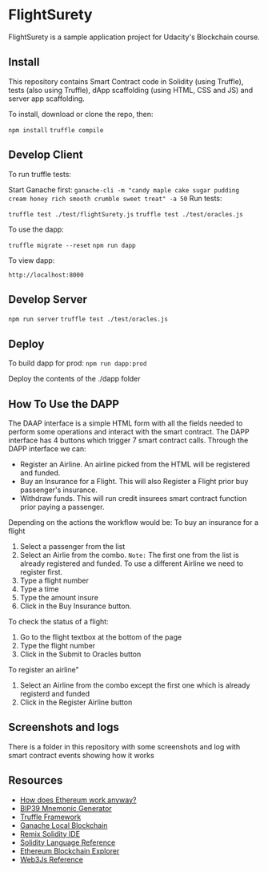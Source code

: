# FlightSurety

FlightSurety is a sample application project for Udacity's Blockchain course.

## Install

This repository contains Smart Contract code in Solidity (using Truffle), tests (also using Truffle), dApp scaffolding (using HTML, CSS and JS) and server app scaffolding.

To install, download or clone the repo, then:

`npm install`
`truffle compile`

## Develop Client

To run truffle tests:

Start Ganache first:
`ganache-cli -m "candy maple cake sugar pudding cream honey rich smooth crumble sweet treat" -a 50`
Run tests:

`truffle test ./test/flightSurety.js`
`truffle test ./test/oracles.js`

To use the dapp:

`truffle migrate --reset`
`npm run dapp`

To view dapp:

`http://localhost:8000`

## Develop Server

`npm run server`
`truffle test ./test/oracles.js`

## Deploy

To build dapp for prod:
`npm run dapp:prod`

Deploy the contents of the ./dapp folder

## How To Use the DAPP
The DAAP interface is a simple HTML form with all the fields needed to perform some operations and interact with the smart contract.
The DAPP interface has 4 buttons which trigger 7 smart contract calls. Through the DAPP interface we can:
- Register an Airline. An airline picked from the HTML will be registered and funded.
- Buy an Insurance for a Flight. This will also Register a Flight prior buy passenger's insurance.
- Withdraw funds. This will run credit insurees smart contract function prior paying a passenger.

Depending on the actions the workflow would be:
To buy an insurance for a flight
1. Select a passenger from the list
2. Select an Airlie from the combo. `Note:` The first one from the list is already registered and funded. To use a different Airline we need to register first.
3. Type a flight number
4. Type a time
5. Type the amount insure
5. Click in the Buy Insurance button.

To check the status of a flight:
1. Go to the flight textbox at the bottom of the page
2. Type the flight number
3. Click in the Submit to Oracles button

To register an airline"
1. Select an Airline from the combo except the first one which is already registerd and funded
2. Click in the Register Airline button

## Screenshots and logs

There is a folder in this repository with some screenshots and log with smart contract events showing how it works

## Resources

* [How does Ethereum work anyway?](https://medium.com/@preethikasireddy/how-does-ethereum-work-anyway-22d1df506369)
* [BIP39 Mnemonic Generator](https://iancoleman.io/bip39/)
* [Truffle Framework](http://truffleframework.com/)
* [Ganache Local Blockchain](http://truffleframework.com/ganache/)
* [Remix Solidity IDE](https://remix.ethereum.org/)
* [Solidity Language Reference](http://solidity.readthedocs.io/en/v0.4.24/)
* [Ethereum Blockchain Explorer](https://etherscan.io/)
* [Web3Js Reference](https://github.com/ethereum/wiki/wiki/JavaScript-API)